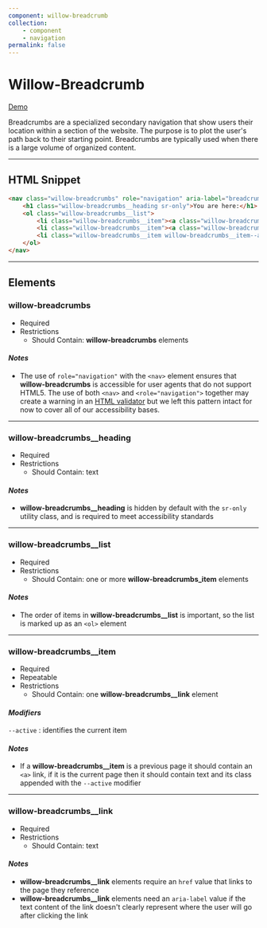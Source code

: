 ```yaml
---
component: willow-breadcrumb
collection: 
    - component
    - navigation
permalink: false
---
```

# **Willow-Breadcrumb**

[Demo](http://codepen.io/team/UnumUX/pen/aJpbyK)

Breadcrumbs are a specialized secondary navigation that show users their location within a section of the website. The purpose is to plot the user's path back to their starting point. Breadcrumbs are typically used when there is a large volume of organized content.

---

## HTML Snippet

```html
<nav class="willow-breadcrumbs" role="navigation" aria-label="breadcrumb">
    <h1 class="willow-breadcrumbs__heading sr-only">You are here:</h1>
    <ol class="willow-breadcrumbs__list">
        <li class="willow-breadcrumbs__item"><a class="willow-breadcrumbs__link" href="" aria-label="">Nav Item 1</a></li>
        <li class="willow-breadcrumbs__item"><a class="willow-breadcrumbs__link" href="" aria-label="">Nav Item 2</a></li>
        <li class="willow-breadcrumbs__item willow-breadcrumbs__item--active">Current Item</li>
    </ol>
</nav>
```

---

## Elements

### willow-breadcrumbs

- Required
- Restrictions
  - Should Contain: **willow-breadcrumbs** elements

#### _Notes_

- The use of `role="navigation"` with the `<nav>` element ensures that **willow-breadcrumbs** is accessible for user agents that do not support HTML5. The use of both `<nav>` and `<role="navigation">` together may create a warning in an [HTML validator](https://validator.w3.org/) but we left this pattern intact for now to cover all of our accessibility bases.

---

### willow-breadcrumbs__heading

- Required
- Restrictions
  - Should Contain: text

#### _Notes_

- **willow-breadcrumbs__heading** is hidden by default with the `sr-only` utility class, and is required to meet accessibility standards

---

### willow-breadcrumbs__list

- Required
- Restrictions
  - Should Contain: one or more **willow-breadcrumbs_item** elements

#### _Notes_

- The order of items in **willow-breadcrumbs__list** is important, so the list is marked up as an `<ol>` element

---

### willow-breadcrumbs__item

- Required
- Repeatable
- Restrictions
  - Should Contain: one **willow-breadcrumbs__link** element

#### _Modifiers_

`--active` : identifies the current item

#### _Notes_

- If a **willow-breadcrumbs__item** is a previous page it should contain an `<a>` link, if it is the current page then it should contain text and its class appended with the `--active` modifier

---

### willow-breadcrumbs__link

- Required
- Restrictions
  - Should Contain: text

#### _Notes_

- **willow-breadcrumbs__link** elements require an `href` value that links to the page they reference
- **willow-breadcrumbs__link** elements need an `aria-label` value if the text content of the link doesn't clearly represent where the user will go after clicking the link